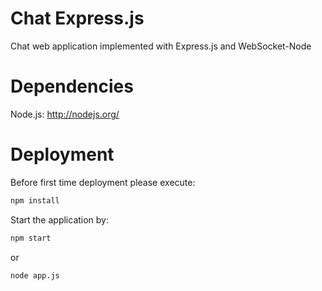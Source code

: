 # Chat Express.js
Chat web application implemented with Express.js and WebSocket-Node

# Dependencies
Node.js: http://nodejs.org/

# Deployment
Before first time deployment please execute: 
```bash
npm install
```

Start the application by:
```bash
npm start
```
or
```bash
node app.js
```